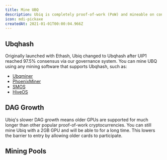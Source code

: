 ```yaml
---
title: Mine UBQ
description: Ubiq is completely proof-of-work (PoW) and mineable on consumer-grade GPUs.
icon: mdi-pickaxe
createdAt: 2021-01-01T00:00:04.966Z
---
```


## Ubqhash

Originally launched with Ethash, Ubiq changed to Ubqhash after UIP1 reached 97.5% consensus via our governance system. You can mine UBQ using any mining software that supports Ubqhash, such as:

* [Ubqminer](https://github.com/ubiq/ubqminer/releases)
* [PhoenixMiner](https://bitcointalk.org/index.php?topic=2647654.msg48314178#msg48314178)
* [SMOS](https://simplemining.net/)
* [HiveOS](https://hiveos.farm/)

## DAG Growth

Ubiq's slower DAG growth means older GPUs are supported for much longer than other popular proof-of-work cryptocurrencies. You can still mine Ubiq with a 2GB GPU and will be able to for a long time. This lowers the barrier to entry by allowing older cards to participate.

<dag-growth-chart></dag-growth-chart>

<dag-size></dag-size>

## Mining Pools

<pool-table></pool-table>
